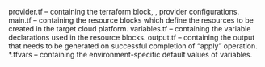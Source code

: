 provider.tf – containing the terraform block, , provider configurations.
main.tf – containing the resource blocks which define the resources to be created in the target cloud platform.
variables.tf – containing the variable declarations used in the resource blocks.
output.tf – containing the output that needs to be generated on successful completion of “apply” operation.
*.tfvars – containing the environment-specific default values of variables.

